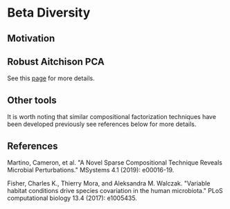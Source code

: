 # Beta Diversity

## Motivation


## Robust Aitchison PCA

See this [page](https://github.com/biocore/DEICODE/blob/master/ipynb/tutorials/moving-pictures.md) for more details.


## Other tools
It is worth noting that similar compositional factorization techniques have been developed previously see references below for more details.

## References
Martino, Cameron, et al. "A Novel Sparse Compositional Technique Reveals Microbial Perturbations." MSystems 4.1 (2019): e00016-19.

Fisher, Charles K., Thierry Mora, and Aleksandra M. Walczak. "Variable habitat conditions drive species covariation in the human microbiota." PLoS computational biology 13.4 (2017): e1005435.